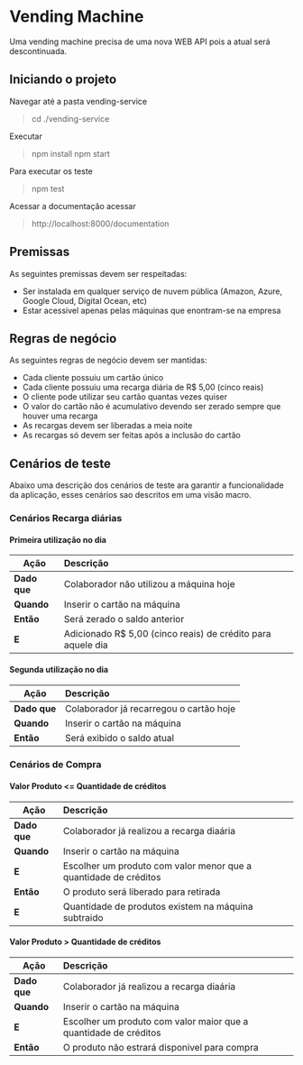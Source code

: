 # Vending Machine

Uma vending machine precisa de uma nova WEB API pois a atual será descontinuada. 

## Iniciando o projeto

Navegar até a pasta vending-service
 > cd ./vending-service

 Executar
 > npm install
 > npm start

 Para executar os teste
 > npm test

 Acessar a documentação acessar

 > http://localhost:8000/documentation

## Premissas
As seguintes premissas devem ser respeitadas:

* Ser instalada em qualquer serviço de nuvem pública (Amazon, Azure, Google Cloud, Digital Ocean, etc)
* Estar acessivel apenas pelas máquinas que enontram-se na empresa

## Regras de negócio
As seguintes regras de negócio devem ser mantidas:

* Cada cliente possuiu um cartão único
* Cada cliente possuiu uma recarga diária de R$ 5,00 (cinco reais)
* O cliente pode utilizar seu cartão quantas vezes quiser
* O valor do cartão não é acumulativo devendo ser zerado sempre que houver uma recarga
* As recargas devem ser liberadas a meia noite 
* As recargas só devem ser feitas após a inclusão do cartão

## Cenários de teste

Abaixo uma descrição dos cenários de teste ara garantir a funcionalidade da aplicação, esses cenários sao descritos em uma visão macro.

### Cenários Recarga diárias

#### Primeira utilização no dia
| **Ação** | **Descrição** |
| --- | :--- |
| **Dado que** | Colaborador não utilizou a máquina hoje |
| **Quando** | Inserir o cartão na máquina |
| **Então** | Será zerado o saldo anterior |
| **E** | Adicionado R$ 5,00 (cinco reais) de crédito para aquele dia |

#### Segunda utilização no dia
| **Ação** | **Descrição** |
| --- | :--- |
| **Dado que** | Colaborador já recarregou o cartão hoje |
| **Quando** | Inserir o cartão na máquina |
| **Então** | Será exibido o saldo atual |

### Cenários de Compra

#### Valor Produto <= Quantidade de créditos
| **Ação** | **Descrição** |
| --- | :--- |
| **Dado que** | Colaborador já realizou a recarga diaária |
| **Quando** | Inserir o cartão na máquina |
| **E** | Escolher um produto com valor menor que a quantidade de créditos |
| **Então** | O produto será liberado para retirada |
| **E** | Quantidade de produtos existem na máquina subtraido |

#### Valor Produto > Quantidade de créditos
| **Ação** | **Descrição** |
| --- | :--- |
| **Dado que** | Colaborador já realizou a recarga diaária |
| **Quando** | Inserir o cartão na máquina |
| **E** | Escolher um produto com valor maior que a quantidade de créditos |
| **Então** | O produto não estrará disponivel para compra |
